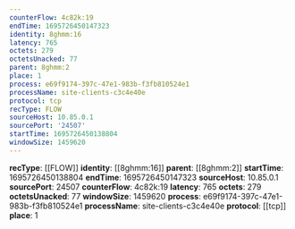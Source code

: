 ```yaml
---
counterFlow: 4c82k:19
endTime: 1695726450147323
identity: 8ghmm:16
latency: 765
octets: 279
octetsUnacked: 77
parent: 8ghmm:2
place: 1
process: e69f9174-397c-47e1-983b-f3fb810524e1
processName: site-clients-c3c4e40e
protocol: tcp
recType: FLOW
sourceHost: 10.85.0.1
sourcePort: '24507'
startTime: 1695726450138804
windowSize: 1459620
---
```

**recType**: [[FLOW]]
**identity**: [[8ghmm:16]]
**parent**: [[8ghmm:2]]
**startTime**: 1695726450138804
**endTime**: 1695726450147323
**sourceHost**: 10.85.0.1
**sourcePort**: 24507
**counterFlow**: 4c82k:19
**latency**: 765
**octets**: 279
**octetsUnacked**: 77
**windowSize**: 1459620
**process**: e69f9174-397c-47e1-983b-f3fb810524e1
**processName**: site-clients-c3c4e40e
**protocol**: [[tcp]]
**place**: 1